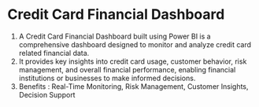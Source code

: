 # Credit Card Financial Dashboard
1) A Credit Card Financial Dashboard built using Power BI is a comprehensive dashboard designed to monitor and analyze credit card related financial data.
2) It provides key insights into credit card usage, customer behavior, risk management, and overall financial performance, enabling
financial institutions or businesses to make informed decisions.
3) Benefits : Real-Time Monitoring, Risk Management, Customer Insights, Decision Support
